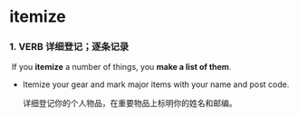 # itemize

### 1. VERB 详细登记；逐条记录

​	If you **itemize** a number of things, you **make a list of them**.

- Itemize your gear and mark major items with your name and post code.

  详细登记你的个人物品，在重要物品上标明你的姓名和邮编。